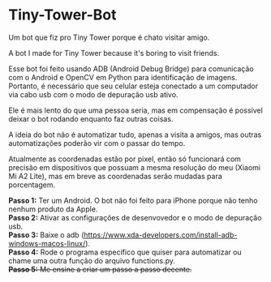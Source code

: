# Tiny-Tower-Bot
Um bot que fiz pro Tiny Tower porque é chato visitar amigo.

A bot I made for Tiny Tower because it's boring to visit friends.

Esse bot foi feito usando ADB (Android Debug Bridge) para comunicação com o Android e OpenCV em Python para identificação de imagens. Portanto, é necessário que seu celular esteja conectado a um computador via cabo usb com o modo de depuração usb ativo.

Ele é mais lento do que uma pessoa seria, mas em compensação é possível deixar o bot rodando enquanto faz outras coisas.

A ideia do bot não é automatizar tudo, apenas a visita a amigos, mas outras automatizações poderão vir com o passar do tempo. 

Atualmente as coordenadas estão por pixel, então só funcionará com precisão em dispositivos que possuam a mesma resolução do meu (Xiaomi Mi A2 Lite), mas em breve as coordenadas serão mudadas para porcentagem.

<b>Passo 1:</b> Ter um Android. O bot não foi feito para iPhone porque não tenho nenhum produto da Apple.<br/>
<b>Passo 2:</b> Ativar as configurações de desenvovedor e o modo de depuração usb.<br/>
<b>Passo 3:</b> Baixe o adb (https://www.xda-developers.com/install-adb-windows-macos-linux/).<br/>
<b>Passo 4:</b> Rode o programa específico que quiser para automatizar ou chame uma outra função do arquivo functions.py.<br/>
<strike><b>Passo 5:</b> Me ensine a criar um passo a passo decente.</strike><br/>
